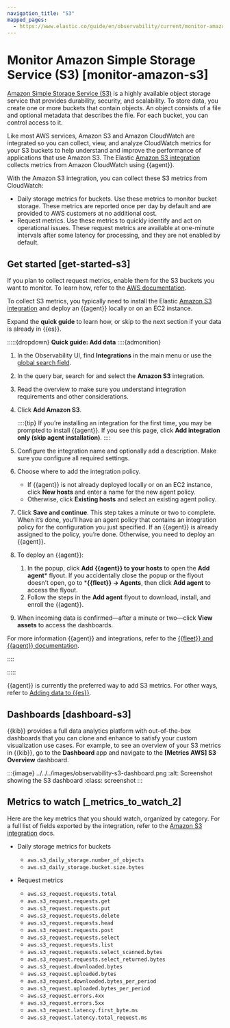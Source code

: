```yaml
---
navigation_title: "S3"
mapped_pages:
  - https://www.elastic.co/guide/en/observability/current/monitor-amazon-s3.html
---
```




# Monitor Amazon Simple Storage Service (S3) [monitor-amazon-s3]


[Amazon Simple Storage Service (S3)](https://aws.amazon.com/s3/) is a highly available object storage service that provides durability, security, and scalability. To store data, you create one or more buckets that contain objects. An object consists of a file and optional metadata that describes the file. For each bucket, you can control access to it.

Like most AWS services, Amazon S3 and Amazon CloudWatch are integrated so you can collect, view, and analyze CloudWatch metrics for your S3 buckets to help understand and improve the performance of applications that use Amazon S3. The Elastic [Amazon S3 integration](https://docs.elastic.co/en/integrations/aws/s3) collects metrics from Amazon CloudWatch using {{agent}}.

With the Amazon S3 integration, you can collect these S3 metrics from CloudWatch:

* Daily storage metrics for buckets. Use these metrics to monitor bucket storage. These metrics are reported once per day by default and are provided to AWS customers at no additional cost.
* Request metrics. Use these metrics to quickly identify and act on operational issues. These request metrics are available at one-minute intervals after some latency for processing, and they are not enabled by default.


## Get started [get-started-s3]

If you plan to collect request metrics, enable them for the S3 buckets you want to monitor. To learn how, refer to the [AWS documentation](https://docs.aws.amazon.com/AmazonS3/latest/userguide/configure-request-metrics-bucket.md).

To collect S3 metrics, you typically need to install the Elastic [Amazon S3 integration](https://docs.elastic.co/en/integrations/aws/s3) and deploy an {{agent}} locally or on an EC2 instance.

Expand the **quick guide** to learn how, or skip to the next section if your data is already in {{es}}.

:::::{dropdown} **Quick guide: Add data**
::::{admonition}
1. In the Observability UI, find **Integrations** in the main menu or use the [global search field](../../../explore-analyze/find-and-organize/find-apps-and-objects.md).
2. In the query bar, search for and select the **Amazon S3** integration.
3. Read the overview to make sure you understand integration requirements and other considerations.
4. Click **Add Amazon S3**.

    ::::{tip}
    If you’re installing an integration for the first time, you may be prompted to install {{agent}}. If you see this page, click **Add integration only (skip agent installation)**.
    ::::

5. Configure the integration name and optionally add a description. Make sure you configure all required settings.
6. Choose where to add the integration policy.

    * If {{agent}} is not already deployed locally or on an EC2 instance, click **New hosts** and enter a name for the new agent policy.
    * Otherwise, click **Existing hosts** and select an existing agent policy.

7. Click **Save and continue**. This step takes a minute or two to complete. When it’s done, you’ll have an agent policy that contains an integration policy for the configuration you just specified. If an {{agent}} is already assigned to the policy, you’re done. Otherwise, you need to deploy an {{agent}}.
8. To deploy an {{agent}}:

    1. In the popup, click **Add {{agent}} to your hosts** to open the **Add agent*** flyout. If you accidentally close the popup or the flyout doesn’t open, go to ***{{fleet}} → Agents**, then click **Add agent** to access the flyout.
    2. Follow the steps in the **Add agent** flyout to download, install, and enroll the {{agent}}.

9. When incoming data is confirmed—​after a minute or two—​click **View assets** to access the dashboards.

For more information {{agent}} and integrations, refer to the [{{fleet}} and {{agent}} documentation](https://www.elastic.co/guide/en/fleet/current/index.html).

::::


:::::


{{agent}} is currently the preferred way to add S3 metrics. For other ways, refer to [Adding data to {{es}}](../../../manage-data/ingest.md).


## Dashboards [dashboard-s3]

{{kib}} provides a full data analytics platform with out-of-the-box dashboards that you can clone and enhance to satisfy your custom visualization use cases. For example, to see an overview of your S3 metrics in {{kib}}, go to the **Dashboard** app and navigate to the **[Metrics AWS] S3 Overview** dashboard.

:::{image} ../../../images/observability-s3-dashboard.png
:alt: Screenshot showing the S3 dashboard
:class: screenshot
:::


## Metrics to watch [_metrics_to_watch_2]

Here are the key metrics that you should watch, organized by category. For a full list of fields exported by the integration, refer to the [Amazon S3 integration](https://docs.elastic.co/en/integrations/aws/s3) docs.

* Daily storage metrics for buckets

    * `aws.s3_daily_storage.number_of_objects`
    * `aws.s3_daily_storage.bucket.size.bytes`

* Request metrics

    * `aws.s3_request.requests.total`
    * `aws.s3_request.requests.get`
    * `aws.s3_request.requests.put`
    * `aws.s3_request.requests.delete`
    * `aws.s3_request.requests.head`
    * `aws.s3_request.requests.post`
    * `aws.s3_request.requests.select`
    * `aws.s3_request.requests.list`
    * `aws.s3_request.requests.select_scanned.bytes`
    * `aws.s3_request.requests.select_returned.bytes`
    * `aws.s3_request.downloaded.bytes`
    * `aws.s3_request.uploaded.bytes`
    * `aws.s3_request.downloaded.bytes_per_period`
    * `aws.s3_request.uploaded.bytes_per_period`
    * `aws.s3_request.errors.4xx`
    * `aws.s3_request.errors.5xx`
    * `aws.s3_request.latency.first_byte.ms`
    * `aws.s3_request.latency.total_request.ms`
